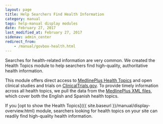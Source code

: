 ```yaml
---
layout: page
title: Help Searchers Find Health Information
category: manual
tags: help-manual display modules
date: February 27, 2017
last_modified_at: February 27, 2017
sidenav: admin_center
redirect_from:
    - /manual/govbox-health.html
---
```


Searches for health-related information are very common. We created the Health Topics module to help searchers find high-quality, authoritative health information.

This module offers direct access to [MedlinePlus Health Topics](https://www.nlm.nih.gov/medlineplus/healthtopics.html) and open clinical studies and trials on [ClinicalTrials.gov](https://clinicaltrials.gov/). To provide timely information across all health topics, we pull the data from the [MedlinePlus XML files](https://www.nlm.nih.gov/medlineplus/xml.html), which cover both the English and Spanish health topics.

If you [opt to show the Health Topics]({{ site.baseurl }}/manual/display-overview.html) module, searchers looking for health topics on your site can readily find high-quality health information.
